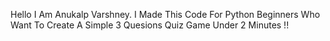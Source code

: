 Hello I Am Anukalp Varshney. I Made This Code For Python Beginners Who Want To Create A Simple 3 Quesions Quiz Game Under 2 Minutes !!

